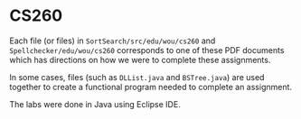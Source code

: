 # CS260

Each file (or files) in `SortSearch/src/edu/wou/cs260` and `Spellchecker/edu/wou/cs260` corresponds to one of these PDF documents which has directions on how we were to complete these assignments.

In some cases, files (such as `DLList.java` and `BSTree.java`) are used together to create a functional program needed to complete an assignment.

The labs were done in Java using Eclipse IDE.